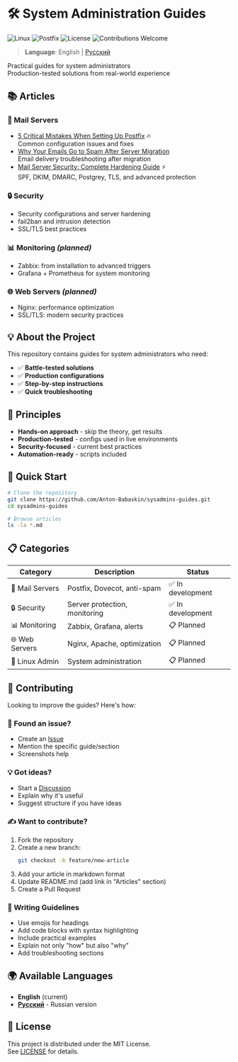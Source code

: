 # 🛠️ System Administration Guides

![Linux](https://img.shields.io/badge/Linux-FCC624?style=for-the-badge&logo=linux&logoColor=black) ![Postfix](https://img.shields.io/badge/Postfix-Mail%20Server-blue?style=for-the-badge&logo=mail.ru) ![License](https://img.shields.io/badge/License-MIT-green?style=for-the-badge) ![Contributions Welcome](https://img.shields.io/badge/Contributions-Welcome-brightgreen?style=for-the-badge)

> **Language**: English | [Русский](README.ru.md)

Practical guides for system administrators  
Production-tested solutions from real-world experience

## 📚 Articles

### 📧 Mail Servers
- [5 Critical Mistakes When Setting Up Postfix](postfix-critical-mistakes.md) 🔥  
  Common configuration issues and fixes
- [Why Your Emails Go to Spam After Server Migration](why-emails-go-to-spam-after-migration.md)  
  Email delivery troubleshooting after migration
- [Mail Server Security: Complete Hardening Guide](mail-server-security-guide.md) ⚡  
  SPF, DKIM, DMARC, Postgrey, TLS, and advanced protection

### 🔒 Security
- Security configurations and server hardening
- fail2ban and intrusion detection
- SSL/TLS best practices

### 📊 Monitoring *(planned)*  
- Zabbix: from installation to advanced triggers
- Grafana + Prometheus for system monitoring

### 🌐 Web Servers *(planned)*
- Nginx: performance optimization  
- SSL/TLS: modern security practices

## 💡 About the Project

This repository contains guides for system administrators who need:

- ✅ **Battle-tested solutions** 
- ✅ **Production configurations** 
- ✅ **Step-by-step instructions**
- ✅ **Quick troubleshooting**

## 🎯 Principles

- **Hands-on approach** - skip the theory, get results
- **Production-tested** - configs used in live environments
- **Security-focused** - current best practices
- **Automation-ready** - scripts included

## 🚀 Quick Start

```bash
# Clone the repository
git clone https://github.com/Anton-Babaskin/sysadmins-guides.git
cd sysadmins-guides

# Browse articles
ls -la *.md
```

## 📋 Categories

| Category | Description | Status |
|----------|-------------|--------|
| 📧 Mail Servers | Postfix, Dovecot, anti-spam | ✅ In development |
| 🔒 Security | Server protection, monitoring | ✅ In development |
| 📊 Monitoring | Zabbix, Grafana, alerts | 📋 Planned |
| 🌐 Web Servers | Nginx, Apache, optimization | 📋 Planned |
| 🐧 Linux Admin | System administration | 📋 Planned |

## 🤝 Contributing

Looking to improve the guides? Here's how:

### 🐛 Found an issue?
- Create an [Issue](https://github.com/Anton-Babaskin/sysadmins-guides/issues/new)
- Mention the specific guide/section
- Screenshots help

### 💡 Got ideas?  
- Start a [Discussion](https://github.com/Anton-Babaskin/sysadmins-guides/discussions)
- Explain why it's useful
- Suggest structure if you have ideas

### ✍️ Want to contribute?
1. Fork the repository
2. Create a new branch:
   ```bash
   git checkout -b feature/new-article
   ```
3. Add your article in markdown format
4. Update README.md (add link in "Articles" section)
5. Create a Pull Request

### 📝 Writing Guidelines
- Use emojis for headings
- Add code blocks with syntax highlighting
- Include practical examples
- Explain not only "how" but also "why"
- Add troubleshooting sections

## 🌍 Available Languages

- **English** (current)
- [**Русский**](README.ru.md) - Russian version

## 📄 License

This project is distributed under the MIT License.  
See [LICENSE](LICENSE) for details.
